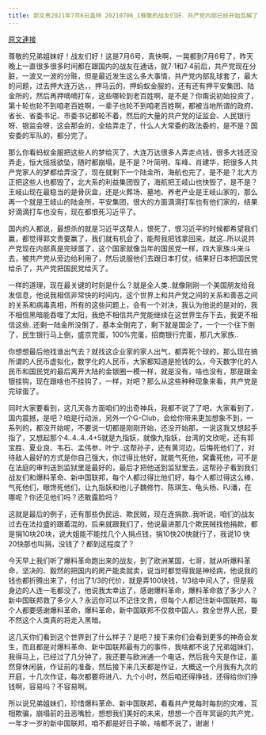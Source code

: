 ```yaml
---
title: 郭文贵2021年7月6日盖特 20210706_1尊敬的战友们好．共产党内部已经开始瓦解了，请跟随并珍惜新中国联邦、爆料革命。
---
```


[原文連接](https://gnews.org/ThreadView/53481162)

尊敬的兄弟姐妹好！战友们好！这是7月6号，真快啊，一晃都到7月6号了，昨天晚上一直很多很多时间都在跟国内的战友在通话，就7·1和7·4前后，共产党现在分脏，一波又一波的分赃，但是最近发生这么多大事情，共产党内部乱球套了，最大的问题，过去押大连万达，，押马云的，押蚂蚁金服的，还有还有押平安集团、陆金所的，然后再押嘀嘀打车，这些哪轮到老百姓啊，是不是？你甭说初始投资了，第十轮也轮不到咱老百姓啊，一辈子也轮不到咱老百姓啊，都被当地所谓的政府、省长、省委书记、市委书记都轮不着，然后的大量的共产党的证监会、人民银行呀、银监会呀，这会那会的，全给弄走了，什么人大常委的政法委的，是不是？国安委的军队的，都分完了。


那么你看蚂蚁金服把这些人的梦给灭了，大连万达很多人弄走点钱，很多大钱还没弄走，恒大摇摇欲坠，随时都崩塌，是不是？叶简明、车峰、肖建华，把很多人共产党家人的梦都给弄没了，现在就剩下一个陆金所，海航也完了，是不是？北大方正把这些人也都毁了，北大系的利益集团毁了，海航把王岐山也快毁了，是不是？王岐山现在最稳当的是骨灰盒，还是火葬场、墓地、养老产业是王岐山家的，那么再一个就是王岐山的陆金所，平安集团，很大的方面滴滴打车也有他们家的，结果好滴滴打车也没有，现在都恨死习近平了。


国内的人都说，最想杀的就是习近平这帮人，恨死了，恨习近平的时候都希望我们赢，都觉得郭文贵要赢了，我们就有机会了，能帮我把钱拿回来，就这..所以说共产党现在内部真是完球蛋了，这个国家就像当年的国民党一样，四大家族斗来斗去，被共产党从旁边给利用了，然后说服他们去跟日本打仗，结果好日本把国民党给杀了，共产党把国民党给灭了。


一样的道理，现在最关键的时刻是什么？就是全人类..就像刚刚一个美国朋友给我发信息，他说我相信非常快的时间内，这个世界上和共产党之间的关系和善恶之间的关系和病毒真相，所有的这些问题上，会有一个对决，我认为他说的是对的，我不相信黑暗能吞噬了太阳，我绝不相信共产党能继续在这世界生存下去，我更不相信这些..还剩一陆金所没倒了，基本全倒完了，剩下就是国企了，一个一个往下倒了，民生银行马上倒，盛京完蛋，100%完蛋，招商银行完蛋，那几大家族..


你想想最后他找谁出气去？就找这企业家的家人出气，都弄死个球的，那么现在搞所谓的人民币虚拟化，数字化的人民币，大家都知道是抢钱的么，今天数字化的人民币和国民党的最后离开大陆的金银圈一模一样，就是没有，啥也没有，那是跟金银挂钩，现在跟啥也不挂钩了，一样，对吧？那么从这些种种现象来看，共产党是完球蛋了。


同时大家要看到，这几天各方面咱们的出奇神兵，我都不说了了吧，大家看到了，国内震撼，是吧？咱是行动派，另外一个G-Club，会给你带来更加想象不到，一系列的，都没开始呢，不要说一切都是刚刚开始，还没开始那，一说这我又想起手指了，又想起那个4..4..4..4+5就是九指妖，就像九指妖，台湾的文欣呢，还有郭宝胜、夏业良、韦石、孟伟参、叶宁..这帮孙子，还有黄河边，后悔死他们了，对待敌人最好的方式是你自己强大，你过得比他好，就能气死他，窝囊死他，可不是在法庭的审判送到监狱里是最好的，最后才把他送到监狱里去，这帮孙子看到我们战友们和爆料革命、新中国联邦，每个人都过得比他们好，每个人都过得这么棒，气死他们，眼馋死他们，让九指妖和他儿子魏修竹、陈琪生、龟头杨、PJ潘，在哪呢？你还见他们吗？还敢露脸吗？


这就是最后的例子，还有那些伪民运、欺民贼，现在连捐款..我听说，咱们的战友过去在法拉盛的跟着混的，后来就跟我们了，他说最进那几个欺民贼找他捐款，都是捐10块20块，说大姐能不能找几个人捐点钱，捐10快20快就行了，我说10 快20快那也叫捐，没钱了？都到这程度了？


今天早上我们听了爆料革命跑出来的战友，到了欧洲某国，七哥，就从听爆料革命，坚决的、毅然的把国内的房产能卖就卖，说当时都觉得我是神经病，他说我的钱也都折腾出来了，付出了1/3的代价，就是弄100块钱，1/3给中间人了，但是我身边的人连一毛都没了，他说我太幸运了，感谢爆料革命，爆料革命救了多少人？新中国联邦救了多少人？永远你可以不记住文贵，但每个人都记住新中国联邦，每个人都要感谢爆料革命，爆料革命，新中国联邦不仅救中国人，救全世界人民，要不然这个人类真的将走入黑暗。


这几天你们看到这个世界到了什么样子？是吧？接下来你们会看到更多的神奇会发生，而且都是对爆料革命、新中国联邦最有力的事件，我啥都不说了兄弟姐妹们，我得马上，已经过了几分钟了，我还要与欧洲通一个电话，然后我今天是作证，虽然穿休闲装，作证前的准备，然后接下来几天都是作证，大概这一个月我有九次的开庭，十几次作证，每次都要将进八、九个小时，然后咱还得挣钱，还得给你们挣钱啊，容易吗？不容易啊。


所以说兄弟姐妹们，珍惜爆料革命、新中国联邦，看看共产党每时每刻的灾难，互相欺骗，崩塌前的丑恶嘴脸，想想我们美好的未来，想想一个百年冥诞的共产党，一年才一岁的新中国联邦，咱不都是好日子嘛，啥都不说了，谢谢！
